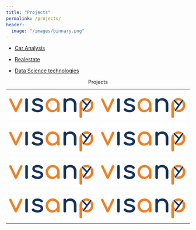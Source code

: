 ```yaml
---
title: "Projects"
permalink: /projects/
header:
  image: "/images/binnary.png"
---
```


* [Car Analysis](http://github.com/barryclark/jekyll-now/)
+ [Realestate](http://github.com/barryclark/jekyll-now/)
- [Data Science technologies](http://github.com/barryclark/jekyll-now/)



<table>
  <caption>Projects</caption>
  <tr>
    <td><a href="../html-link.htm"><img src="/images/logo.png" width=250 title="White flower" alt="Flower"></a></td>
    <td><a href="../html-link.htm"><img src="/images/logo.png" width=250 title="White flower" alt="Flower"></a></td>
  </tr>
  <tr>
    <td><a href="../html-link.htm"><img src="/images/logo.png" width=250 title="White flower" alt="Flower"></a></td>
    <td><a href="../html-link.htm"><img src="/images/logo.png" width=250 title="White flower" alt="Flower"></a></td>
  </tr>
  <tr>
    <td><a href="../html-link.htm"><img src="/images/logo.png" width=250 title="White flower" alt="Flower"></a></td>
    <td><a href="../html-link.htm"><img src="/images/logo.png" width=250 title="White flower" alt="Flower"></a></td>
  </tr>
  <tr>
    <td><a href="../html-link.htm"><img src="/images/logo.png" width=250 title="White flower" alt="Flower"></a></td>
    <td><a href="../html-link.htm"><img src="/images/logo.png" width=250 title="White flower" alt="Flower"></a></td>
  </tr>
</table>
